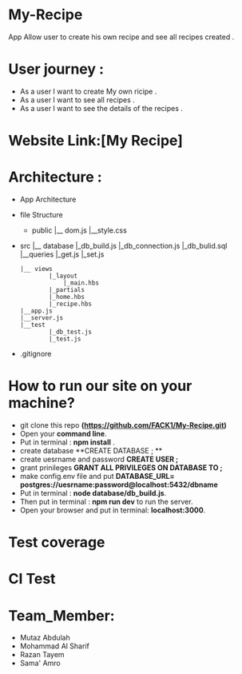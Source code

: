 # My-Recipe
 App Allow user to create his own recipe and see all recipes created .
 
 # User journey :
   - As a user I want to create My own ricipe .
  - As a user I want to see all recipes .
  - As a user I want to see the details of the recipes .
 

# Website Link:[My Recipe]
# Architecture :
- App Architecture 
- file Structure 
  - public 
      |__ dom.js
      |__style.css

- src 
      |__ database
                |_db_build.js
                |_db_connection.js
                |_db_bulid.sql
      |__queries
               |_get.js
               |_set.js
                      
      |__ views
              |_layout
                  |_main.hbs
              |_partials
              |_home.hbs
              |_recipe.hbs
      |__app.js
      |__server.js
      |__test
              |_db_test.js
              |_test.js
- .gitignore
  
 
# How to run our site on your machine?
- git clone this repo **(https://github.com/FACK1/My-Recipe.git)**
- Open your **command line**.
- Put in terminal : **npm install** .
- create database **CREATE DATABASE <database name here>; **
- create uesrname and password **CREATE USER <desired username to connect to database>;**
- grant prinileges **GRANT ALL PRIVILEGES ON DATABASE <database name here> TO <desired username entered previously>;**
- make config.env file and put **DATABASE_URL= postgres://uesrname:password@localhost:5432/dbname**
- Put in terminal : **node database/db_build.js**.
- Then put in terminal : **npm run dev**  to run the server.
- Open your browser and put in terminal: **localhost:3000**.

# Test coverage


# CI Test

# Team_Member:
  - Mutaz Abdulah
  - Mohammad Al Sharif
  - Razan Tayem
  - Sama' Amro
